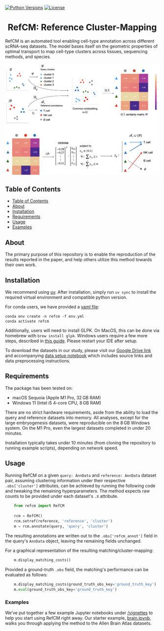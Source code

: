[![Python Versions](https://img.shields.io/badge/python-3.11-blue)](https://pypi.org/project/alpaca-py)
[![License](https://img.shields.io/badge/License-BSD%203--Clause-blue.svg)](https://opensource.org/licenses/BSD-3-Clause)

<center> <h1>RefCM: Reference Cluster-Mapping</h1> </center>


RefCM is an automated tool enabling cell-type annotation across different scRNA-seq datasets. The model bases itself on the geometric properties of optimal transport to map cell-type clusters across tissues, sequencing methods, and species.

![overview](/vignettes/overview.jpeg)

## Table of Contents
- [Table of Contents](#table-of-contents)
- [About](#about)
- [Installation](#installation)
- [Requirements](#requirements)
- [Usage](#usage)
- [Examples ](#examples)

## About <a name="about"></a>

The primary purpose of this repository is to enable the reproduction of the results reported in the paper, and help others utilize this method towards their own work.


## Installation <a name="installation"></a>

We recommend using [uv](https://docs.astral.sh/uv/). After installation, simply run `uv sync` to install the required virtual environment and compatible python version.

For conda users, we have provided a [yaml file](./env.yml):
```shell
conda env create -n refcm -f env.yml
conda activate refcm
```

Additionally, users will need to install GLPK. On MacOS, this can be done via homebrew with `brew install glpk`. Windows users require a few more steps, described in [this guide](https://stackoverflow.com/questions/17513666/installing-glpk-gnu-linear-programming-kit-on-windows). Please restart your IDE after setup.

To download the datasets in our study, please visit our [Google Drive link](https://drive.google.com/drive/folders/1fWWaxBLUdacBT9r-1CymdyRICMPStvBJ?usp=share_link) and accompanying [data setup notebook](./data/setup.ipynb) which includes source links and data preprocessing instructions.

## Requirements <a name="requirements"></a>

The package has been tested on:

* macOS Sequoia (Apple M1 Pro, 32 GB RAM)
* Windows 11 (Intel i5 4-core CPU, 8 GB RAM)

There are no strict hardware requirements, aside from the ability to load the query and reference datasets into memory. All analyses, except for the large embryogenesis datasets, were reproducible on the 8 GB Windows system. On the M1 Pro, even the largest datasets completed in under 20 minutes.

Installation typically takes under 10 minutes (from cloning the repository to running example scripts), depending on network speed.


## Usage <a name="usage"></a>

Running RefCM on a given `query: AnnData` and `reference: AnnData` dataset pair, assuming clustering information under their respective `.obs['cluster']` attributes, can be achieved by running the following code and tweaking the remaining hyperparameters. The method expects raw counts to be provided under each dataset's `.X` attribute.

```python
    from refcm import RefCM
    
    rcm = RefCM()
    rcm.setref(reference, 'reference', 'cluster')
    m = rcm.annotate(query, 'query', 'cluster')
```

The resulting annotations are written out to the `.obs['refcm_annot']` field in the query's `AnnData` object, leaving the remaining fields unchanged.

For a graphical representation of the resulting matching/cluster-mapping:

```python
    m.display_matching_costs()
```

Provided a ground-truth `.obs` field, the matching's performance can be evaluated as follows:

```python
    m.display_matching_costs(ground_truth_obs_key='ground_truth_key')
    m.eval(ground_truth_obs_key='ground_truth_key')
```


### Examples <a name="examples"></a>

We’ve put together a few example Jupyter notebooks under [/vignettes](./vignettes/) to help you start using RefCM right away. Our starter example, [brain.ipynb](vignettes/brain.ipynb), walks you through applying the method to the Allen Brain Atlas datasets.